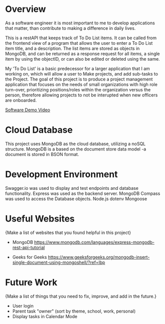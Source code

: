 # Overview

As a software engineer it is most important to me to develop applications that matter, than contribute to making a difference in daily lives.

This is a restAPI that keeps track of To Do List items. It can be called from the frontend view of a program that allows the user to enter a To Do List item title, and a description. The list items are stored as objects in MongoDB, and can be returned as a response request for all items, a single item by using the objectID, or can also be edited or deleted using the same.

My 'To Do List' is a basic predecessor for a larger application that I am working on, which will allow a user to Make projects, and add sub-tasks to the Project. The goal of this project is to produce a project management application that focuses on the needs of small organizations with high role turn-over, prioritizing positions/roles within the organization versus the person, therefore allowing projects to not be interupted when new officers are onboarded.

[Software Demo Video](http://youtube.link.goes.here)

# Cloud Database

This project uses MongoDB as the cloud database, utilizing a noSQL structure. MongoDB is a based on the document store data model -a document is stored in BSON format.

# Development Environment

Swagger.io was used to display and test endpoints and database functionality.
Express was used as the backend server.
MongoDB Compass was used to access the Database objects.
Node.js
dotenv
Mongoose

# Useful Websites

{Make a list of websites that you found helpful in this project}

- MongoDB https://www.mongodb.com/languages/express-mongodb-rest-api-tutorial

- Geeks for Geeks https://www.geeksforgeeks.org/mongodb-insert-single-document-using-mongoshell/?ref=lbp

# Future Work

{Make a list of things that you need to fix, improve, and add in the future.}

- User login
- Parent task "owner" (sort by theme, school, work, personal)
- Display tasks in Calendar Mode
